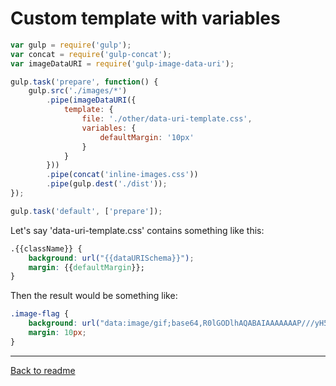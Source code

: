 # Custom template with variables

```javascript
var gulp = require('gulp');
var concat = require('gulp-concat');
var imageDataURI = require('gulp-image-data-uri');

gulp.task('prepare', function() {
    gulp.src('./images/*')
        .pipe(imageDataURI({
            template: {
                file: './other/data-uri-template.css',
                variables: {
                    defaultMargin: '10px'
                }
            }
        }))
        .pipe(concat('inline-images.css'))
        .pipe(gulp.dest('./dist'));
});

gulp.task('default', ['prepare']);
```

Let's say 'data-uri-template.css' contains something like this:

```css
.{{className}} {
    background: url("{{dataURISchema}}");
    margin: {{defaultMargin}};
}
```

Then the result would be something like:

```css
.image-flag {
    background: url("data:image/gif;base64,R0lGODlhAQABAIAAAAAAAP///yH5BAEAAAAALAAAAAABAAEAAAIBRAA7");
    margin: 10px;
}
```

---

[Back to readme](../readme)
